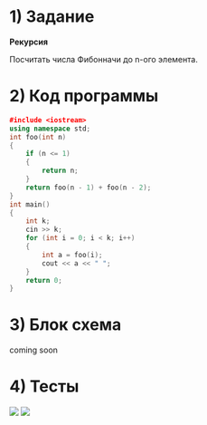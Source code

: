 # 1) Задание
**Рекурсия** 

Посчитать числа Фибонначи до n-ого элемента.

# 2) Код программы

```cpp
﻿#include <iostream>
using namespace std;
int foo(int n)
{
    if (n <= 1)
    {
        return n;
    }
    return foo(n - 1) + foo(n - 2);
}
int main()
{
    int k;
    cin >> k;
    for (int i = 0; i < k; i++)
    {
        int a = foo(i);
        cout << a << " ";
    }
    return 0;
}
```

# 3) Блок схема
coming soon
  
# 4) Тесты
<image src ="test1_fib.png">

<image src ="test2_fib.png">

